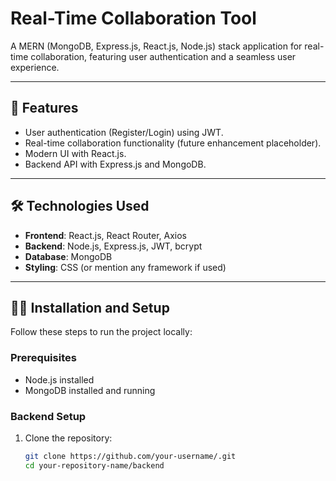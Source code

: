 # Real-Time Collaboration Tool

A MERN (MongoDB, Express.js, React.js, Node.js) stack application for real-time collaboration, featuring user authentication and a seamless user experience.

---

## 🚀 Features

- User authentication (Register/Login) using JWT.
- Real-time collaboration functionality (future enhancement placeholder).
- Modern UI with React.js.
- Backend API with Express.js and MongoDB.

---

## 🛠️ Technologies Used

- **Frontend**: React.js, React Router, Axios
- **Backend**: Node.js, Express.js, JWT, bcrypt
- **Database**: MongoDB
- **Styling**: CSS (or mention any framework if used)

---

## 🧑‍💻 Installation and Setup

Follow these steps to run the project locally:

### Prerequisites
- Node.js installed
- MongoDB installed and running

### Backend Setup
1. Clone the repository:
   ```bash
   git clone https://github.com/your-username/.git
   cd your-repository-name/backend


   
